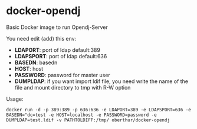 # docker-opendj
Basic Docker image to run Opendj-Server

You need edit (add) this env:
- **LDAPORT**: port of ldap default:389
- **LDAPSPORT**: port of ldap default:636
- **BASEDN**: basedn
- **HOST**: host
- **PASSWORD**: password for master user
- **DUMPLDAP**: if you want import ldif file, you need write the name of the file and mount directory to tmp with R-W option



Usage:
```
docker run -d -p 389:389 -p 636:636 -e LDAPORT=389 -e LDAPSPORT=636 -e BASEDN="dc=test -e HOST=localhost -e PASSWORD=password -e DUMPLDAP=test.ldif -v PATHTOLDIFF:/tmp/ oberthur/docker-opendj

```
